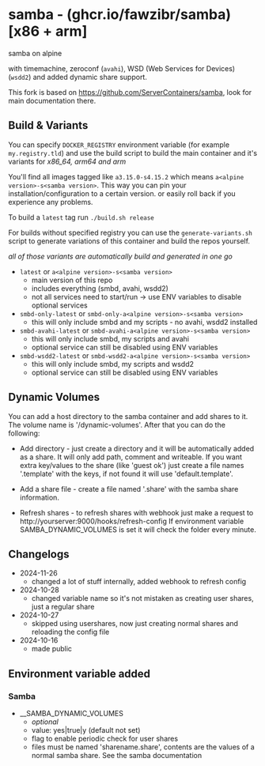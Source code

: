 # samba - (ghcr.io/fawzibr/samba) [x86 + arm]

samba on alpine

with timemachine, zeroconf (`avahi`), WSD (Web Services for Devices) (`wsdd2`) and added dynamic share support.

This fork is based on https://github.com/ServerContainers/samba, look for main documentation there.

## Build & Variants

You can specify `DOCKER_REGISTRY` environment variable (for example `my.registry.tld`)
and use the build script to build the main container and it's variants for _x86_64, arm64 and arm_

You'll find all images tagged like `a3.15.0-s4.15.2` which means `a<alpine version>-s<samba version>`.
This way you can pin your installation/configuration to a certain version. or easily roll back if you experience any problems.

To build a `latest` tag run `./build.sh release`

For builds without specified registry you can use the `generate-variants.sh` script to generate 
variations of this container and build the repos yourself.

_all of those variants are automatically build and generated in one go_

- `latest` or `a<alpine version>-s<samba version>`
    - main version of this repo
    - includes everything (smbd, avahi, wsdd2)
    - not all services need to start/run -> use ENV variables to disable optional services
- `smbd-only-latest` or `smbd-only-a<alpine version>-s<samba version>`
    - this will only include smbd and my scripts - no avahi, wsdd2 installed
- `smbd-avahi-latest` or `smbd-avahi-a<alpine version>-s<samba version>`
    - this will only include smbd, my scripts and avahi
    - optional service can still be disabled using ENV variables
- `smbd-wsdd2-latest` or `smbd-wsdd2-a<alpine version>-s<samba version>`
    - this will only include smbd, my scripts and wsdd2
    - optional service can still be disabled using ENV variables

## Dynamic Volumes

You can add a host directory to the samba container and add shares to it. The volume name is '/dynamic-volumes'.
After that you can do the following:

* Add directory - just create a directory and it will be automatically added as a share. It will only 
add path, comment and writeable. If you want extra key/values to the share (like 'guest ok') just create 
a file names '<sharename>.template' with the keys, if not found it will use 'default.template'.

* Add a share file - create a file named '<sharename>.share' with the samba share information.

* Refresh shares - to refresh shares with webhook just make a request to http://yourserver:9000/hooks/refresh-config
If environment variable SAMBA\_DYNAMIC\_VOLUMES is set it will check the folder every minute.

## Changelogs

* 2024-11-26
    * changed a lot of stuff internally, added webhook to refresh config
* 2024-10-28
    * changed variable name so it's not mistaken as creating user shares, just a regular share
* 2024-10-27
    * skipped using usershares, now just creating normal shares and reloading the config file
* 2024-10-16
    * made public

## Environment variable added 

### Samba

*  __SAMBA\_DYNAMIC\_VOLUMES
    * _optional_
    * value: yes|true|y (default not set)
    * flag to enable periodic check for user shares 
    * files must be named 'sharename.share', contents are the values of a normal samba share. See the samba documentation
